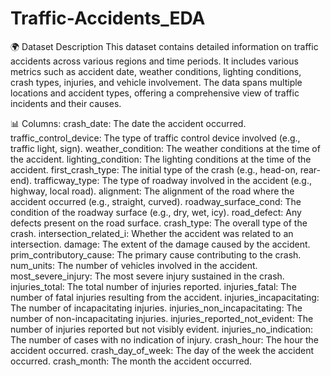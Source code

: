 # Traffic-Accidents_EDA


🌍 Dataset Description
This dataset contains detailed information on traffic accidents across various regions and time periods. It includes various metrics such as accident date, weather conditions, lighting conditions, crash types, injuries, and vehicle involvement. The data spans multiple locations and accident types, offering a comprehensive view of traffic incidents and their causes.










📊 Columns:
crash_date: The date the accident occurred.
traffic_control_device: The type of traffic control device involved (e.g., traffic light, sign).
weather_condition: The weather conditions at the time of the accident.
lighting_condition: The lighting conditions at the time of the accident.
first_crash_type: The initial type of the crash (e.g., head-on, rear-end).
trafficway_type: The type of roadway involved in the accident (e.g., highway, local road).
alignment: The alignment of the road where the accident occurred (e.g., straight, curved).
roadway_surface_cond: The condition of the roadway surface (e.g., dry, wet, icy).
road_defect: Any defects present on the road surface.
crash_type: The overall type of the crash.
intersection_related_i: Whether the accident was related to an intersection.
damage: The extent of the damage caused by the accident.
prim_contributory_cause: The primary cause contributing to the crash.
num_units: The number of vehicles involved in the accident.
most_severe_injury: The most severe injury sustained in the crash.
injuries_total: The total number of injuries reported.
injuries_fatal: The number of fatal injuries resulting from the accident.
injuries_incapacitating: The number of incapacitating injuries.
injuries_non_incapacitating: The number of non-incapacitating injuries.
injuries_reported_not_evident: The number of injuries reported but not visibly evident.
injuries_no_indication: The number of cases with no indication of injury.
crash_hour: The hour the accident occurred.
crash_day_of_week: The day of the week the accident occurred.
crash_month: The month the accident occurred.

